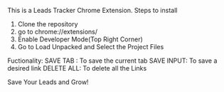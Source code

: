 This is a Leads Tracker Chrome Extension.
Steps to install
1. Clone the repository
2. go to chrome://extensions/
3. Enable Developer Mode(Top Right Corner)
4. Go to Load Unpacked and Select the Project Files

Fuctionality:
SAVE TAB  : To save the current tab
SAVE INPUT: To save a desired link
DELETE ALL: To delete all the Links

Save Your Leads and Grow!


